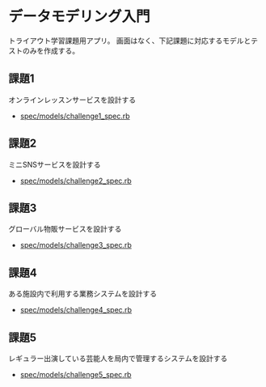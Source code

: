 # データモデリング入門

トライアウト学習課題用アプリ。
画面はなく、下記課題に対応するモデルとテストのみを作成する。

## 課題1

オンラインレッスンサービスを設計する

- [spec/models/challenge1_spec.rb](spec/models/challenge1_spec.rb)

## 課題2

ミニSNSサービスを設計する

- [spec/models/challenge2_spec.rb](spec/models/challenge2_spec.rb)

## 課題3

グローバル物販サービスを設計する

- [spec/models/challenge3_spec.rb](spec/models/challenge3_spec.rb)

## 課題4

ある施設内で利用する業務システムを設計する

- [spec/models/challenge4_spec.rb](spec/models/challenge4_spec.rb)

## 課題5

レギュラー出演している芸能人を局内で管理するシステムを設計する

- [spec/models/challenge5_spec.rb](spec/models/challenge5_spec.rb)
